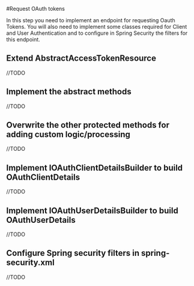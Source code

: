#Request OAuth tokens

In this step you need to implement an endpoint for requesting Oauth Tokens. You will also need to implement some classes required for Client and User Authentication and to configure in Spring Security the filters for this endpoint.

## Extend AbstractAccessTokenResource

//TODO

## Implement the abstract methods

//TODO

## Overwrite the other protected methods for adding custom logic/processing

//TODO

## Implement IOAuthClientDetailsBuilder to build OAuthClientDetails

//TODO

## Implement IOAuthUserDetailsBuilder to build OAuthUserDetails

//TODO

## Configure Spring security filters in spring-security.xml

//TODO


